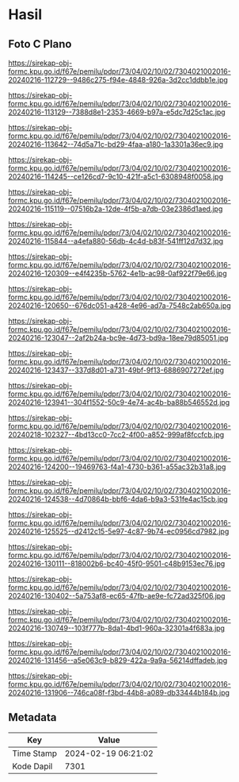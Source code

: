 # Hasil

## Foto C Plano

https://sirekap-obj-formc.kpu.go.id/f67e/pemilu/pdpr/73/04/02/10/02/7304021002016-20240216-112729--9486c275-f94e-4848-926a-3d2cc1ddbb1e.jpg

https://sirekap-obj-formc.kpu.go.id/f67e/pemilu/pdpr/73/04/02/10/02/7304021002016-20240216-113129--7388d8e1-2353-4669-b97a-e5dc7d25c1ac.jpg

https://sirekap-obj-formc.kpu.go.id/f67e/pemilu/pdpr/73/04/02/10/02/7304021002016-20240216-113642--74d5a71c-bd29-4faa-a180-1a3301a36ec9.jpg

https://sirekap-obj-formc.kpu.go.id/f67e/pemilu/pdpr/73/04/02/10/02/7304021002016-20240216-114245--ce126cd7-9c10-421f-a5c1-6308948f0058.jpg

https://sirekap-obj-formc.kpu.go.id/f67e/pemilu/pdpr/73/04/02/10/02/7304021002016-20240216-115119--07516b2a-12de-4f5b-a7db-03e2386d1aed.jpg

https://sirekap-obj-formc.kpu.go.id/f67e/pemilu/pdpr/73/04/02/10/02/7304021002016-20240216-115844--a4efa880-56db-4c4d-b83f-541ff12d7d32.jpg

https://sirekap-obj-formc.kpu.go.id/f67e/pemilu/pdpr/73/04/02/10/02/7304021002016-20240216-120309--e4f4235b-5762-4e1b-ac98-0af922f79e66.jpg

https://sirekap-obj-formc.kpu.go.id/f67e/pemilu/pdpr/73/04/02/10/02/7304021002016-20240216-120650--676dc051-a428-4e96-ad7a-7548c2ab650a.jpg

https://sirekap-obj-formc.kpu.go.id/f67e/pemilu/pdpr/73/04/02/10/02/7304021002016-20240216-123047--2af2b24a-bc9e-4d73-bd9a-18ee79d85051.jpg

https://sirekap-obj-formc.kpu.go.id/f67e/pemilu/pdpr/73/04/02/10/02/7304021002016-20240216-123437--337d8d01-a731-49bf-9f13-6886907272ef.jpg

https://sirekap-obj-formc.kpu.go.id/f67e/pemilu/pdpr/73/04/02/10/02/7304021002016-20240216-123941--304f1552-50c9-4e74-ac4b-ba88b546552d.jpg

https://sirekap-obj-formc.kpu.go.id/f67e/pemilu/pdpr/73/04/02/10/02/7304021002016-20240218-102327--4bd13cc0-7cc2-4f00-a852-999af8fccfcb.jpg

https://sirekap-obj-formc.kpu.go.id/f67e/pemilu/pdpr/73/04/02/10/02/7304021002016-20240216-124200--19469763-f4a1-4730-b361-a55ac32b31a8.jpg

https://sirekap-obj-formc.kpu.go.id/f67e/pemilu/pdpr/73/04/02/10/02/7304021002016-20240216-124538--4d70864b-bbf6-4da6-b9a3-531fe4ac15cb.jpg

https://sirekap-obj-formc.kpu.go.id/f67e/pemilu/pdpr/73/04/02/10/02/7304021002016-20240216-125525--d2412c15-5e97-4c87-9b74-ec0956cd7982.jpg

https://sirekap-obj-formc.kpu.go.id/f67e/pemilu/pdpr/73/04/02/10/02/7304021002016-20240216-130111--818002b6-bc40-45f0-9501-c48b9153ec76.jpg

https://sirekap-obj-formc.kpu.go.id/f67e/pemilu/pdpr/73/04/02/10/02/7304021002016-20240216-130402--5a753af8-ec65-47fb-ae9e-fc72ad325f06.jpg

https://sirekap-obj-formc.kpu.go.id/f67e/pemilu/pdpr/73/04/02/10/02/7304021002016-20240216-130749--103f777b-8da1-4bd1-960a-32301a4f683a.jpg

https://sirekap-obj-formc.kpu.go.id/f67e/pemilu/pdpr/73/04/02/10/02/7304021002016-20240216-131456--a5e063c9-b829-422a-9a9a-56214dffadeb.jpg

https://sirekap-obj-formc.kpu.go.id/f67e/pemilu/pdpr/73/04/02/10/02/7304021002016-20240216-131906--746ca08f-f3bd-44b8-a089-db33444b184b.jpg


## Metadata

| Key        | Value               |
| ---------- | ------------------- |
| Time Stamp | 2024-02-19 06:21:02 |
| Kode Dapil | 7301                |



